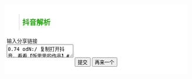 <!DOCTYPE html>
<html>
<head>
    <meta charset="utf-8">
    <title>抖音解析</title>
    <meta name="renderer" content="webkit">
    <meta name="referrer" content="never">
    <meta http-equiv="X-UA-Compatible" content="IE=edge,chrome=1">
    <meta name="viewport" content="width=device-width, initial-scale=1, maximum-scale=1">
    <link href="https://cdn.bootcdn.net/ajax/libs/layui/2.7.6/css/layui.min.css" rel="stylesheet">
    <script src="https://cdn.bootcdn.net/ajax/libs/layui/2.7.6/layui.min.js"></script>
</head>
<style>
body {max-width: 500px;margin: auto;}
.main {padding:6px 6px;margin:auto;background-color: white;}
.tt {color: #1aa700;font-size: 1.2rem;font-weight: 700;padding: 8px;}
.center {text-align: center;}
</style>
<body>
    <div class="main">
        <blockquote class="layui-elem-quote tt">抖音解析</blockquote>
        <div class="layui-row">
            <div class="layui-col-md12">
                <div class="layui-card-body" id="player" style="display: none;">
                    <div class="layui-form-item" style="margin: 0 10px 10px 10px;">
                        <video name="video" id="video" width="100%" controls autoplay loop></video>
                    </div>
                </div>
            </div>
            <div class="layui-col-md12">
                <div class="layui-card-body">
                    <form class="layui-form layui-form-pane" action="">
                        <div class="layui-form-item layui-form-text">
                            <label class="layui-form-label">输入分享链接</label>
                            <div class="layui-input-block">
                            <textarea name="link" id="link" placeholder="请输入内容" class="layui-textarea">0.74 odN:/ 复制打开抖音，看看【饭思思的作品】# salt 艾瑞巴蒂嗨起来 https://v.douyin.com/6W4jytR/</textarea>
                            </div>
                        </div>
                        <input type="text" name="downloadurl" style="display: none;">
                        <input type="text" name="filename" style="display: none;">
                        <div class="layui-form-item center">
                        <button class="layui-btn" lay-submit="" lay-filter="Submit">提交</button>
                        <button class="layui-btn" lay-submit="" lay-filter="Remove">再来一个</button>
                        <button class="layui-btn" lay-submit="" id="download" style="display: none;" lay-filter="Download">下载</button>
                        </div>
                    </form>
                </div>
                <div id="Result" style="display: none;">
                    <div class="layui-card-header">解析结果</div>
                    <div class="layui-card-body">
                        <div class="layui-field-box">
                            <div style="margin-top: 0px;">
                            <p><span class="layui-badge">uid</span> <span id="uid"></span></p>
                            <p><span class="layui-badge">author</span> <span id="author"></span></p>
                            <p><span class="layui-badge">create_time</span> <span id="create_time"></span></p>
                            <p><span class="layui-badge">desc</span> <span id="desc"></span></p>
                            <p><span class="layui-badge">video_id</span> <span id="video_id"></span></p>
                            </div>
                        </div>
                    </div>
                </div>
            </div>
        </div>
    </div>
</body>
<script>
var content = navigator.clipboard.readText();
console.log(content);
layui.use(['form'], function(){
    var form = layui.form
    ,$ = layui.jquery
    ,layer = layui.layer;
     
    form.on('submit(Submit)', function(data){
        var link = data.field.link;
        if(link.length == 0){
            layer.alert('请输入您要解析的内容！', { title: '提示' })
            return false;
        }
        var i = link.lastIndexOf("https://");
        i = i === -1 ? link.lastIndexOf("http://") : i;
        var url = link.substr(i);
        var index = layer.load(0, {shade: false});
        $.ajax({
            type: 'GET',  
            url: 'https://api.shejiz.cn/dy/' + url,
            success: function(s) {
                if(s.code === 0){
                    var filename = s.data.nickname + '_' + s.data.itemId;
                    var videourl = s.data.playAddr;
                    $('#author').html(s.data.nickname);
                    $('#uid').html(s.data.uid);
                    $('#create_time').html(s.data.createTime);
                    $('#desc').html(s.data.desc);
                    $('#video_id').html(s.data.video_id);
                    $('#title').html(filename);
                    $('#download').show();
                    $('#Result').show();
                    $('#vice').show();
                    downloadBlobFile('get',videourl).onreadystatechange = res=>{
                        if(res.currentTarget.readyState == 4 &&  res.currentTarget.status==200){
                            const url = window.URL.createObjectURL(res.currentTarget.response);
                            $('#video').attr('src',url);$('#player').show();
                            $("input[name=downloadurl]").val(url);
                        }
                    }
                    $("input[name=filename]").val(filename);
                    document.title = filename;                    
                }else{
                    layer.msg(s.message);
                }
                layer.close(index);
            }
        });
        return false;
    });
    form.on('submit(Remove)', function(data){
        $("#Result").hide();
        $("#link").val('');
        $('#video').attr('src','');
        $('#download').hide();
        $('#player').hide();
        $('#vice').hide();
        return false;
    });
    form.on('submit(Download)', function(data){
        downloadBlobFile('get',data.field.downloadurl).onreadystatechange = res=>{
            if(res.currentTarget.readyState == 4 &&  res.currentTarget.status==200){
                const url = window.URL.createObjectURL(res.currentTarget.response);
                let a = document.createElement('a');
                a.href=url;
                a.download = data.field.filename;
                a.click();
            }
        }
        return false;
    });    
});
function downloadBlobFile(_method,_url){
    const request = new XMLHttpRequest();
    request.open(_method,_url);
    request.send();
    request.responseType = 'blob';
    return request;
}
</script>
</body>
</html>